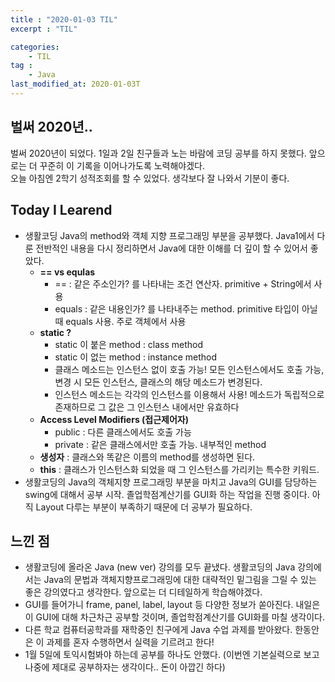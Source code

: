 ```yaml
---
title : "2020-01-03 TIL"
excerpt : "TIL"

categories:
    - TIL
tag :
    - Java
last_modified_at: 2020-01-03T
---
```

## 벌써 2020년..
벌써 2020년이 되었다. 1일과 2일 친구들과 노는 바람에 코딩 공부를 하지 못했다. 앞으로는 더 꾸준히 이 기록을 이어나가도록 노력해야겠다.  
오늘 아침엔 2학기 성적조회를 할 수 있었다. 생각보다 잘 나와서 기분이 좋다.

## Today I Learend 
* 생활코딩 Java의 method와 객체 지향 프로그래밍 부분을 공부했다. Java1에서 다룬 전반적인 내용을 다시 정리하면서 Java에 대한 이해를 더 깊이 할 수 있어서 좋았다.
    * **== vs equlas**
        * == : 같은 주소인가? 를 나타내는 조건 연산자. primitive + String에서 사용
        * equals : 같은 내용인가? 를 나타내주는 method. primitive 타입이 아닐때 equals 사용. 주로 객체에서 사용
    * **static ?**
        * static 이 붙은 method : class method
        * static 이 없는 method : instance method
        * 클래스 메소드는 인스턴스 없이 호출 가능! 모든 인스턴스에서도 호출 가능, 변경 시 모든 인스턴스, 클래스의 해당 메소드가 변경된다.
        * 인스턴스 메소드는 각각의 인스턴스를 이용해서 사용! 메소드가 독립적으로 존재하므로 그 값은 그 인스턴스 내에서만 유효하다
    * **Access Level Modifiers (접근제어자)**
        * public : 다른 클래스에서도 호출 가능
        * private : 같은 클래스에서만 호출 가능. 내부적인 method
    * **생성자** : 클래스와 똑같은 이름의 method를 생성하면 된다.
    * **this** : 클래스가 인스턴스화 되었을 때 그 인스턴스를 가리키는 특수한 키워드.
* 생활코딩의 Java의 객체지향 프로그래밍 부분을 마치고 Java의 GUI를 담당하는 swing에 대해서 공부 시작. 졸업학점계산기를 GUI화 하는 작업을 진행 중이다. 아직 Layout 다루는 부분이 부족하기 때문에 더 공부가 필요하다. 

## 느낀 점
 * 생활코딩에 올라온 Java (new ver) 강의를 모두 끝냈다. 생활코딩의 Java 강의에서는 Java의 문법과 객체지향프로그래밍에 대한 대략적인 밑그림을 그릴 수 있는 좋은 강의였다고 생각한다. 앞으로는 더 디테일하게 학습해야겠다.
 * GUI를 들어가니 frame, panel, label, layout 등 다양한 정보가 쏟아진다. 내일은 이 GUI에 대해 차근차근 공부할 것이며, 졸업학점계산기를 GUI화를 마칠 생각이다.
 * 다른 학교 컴퓨터공학과를 재학중인 친구에게 Java 수업 과제를 받아왔다. 한동안은 이 과제를 혼자 수행하면서 실력을 기르려고 한다!
 * 1월 5일에 토익시험봐야 하는데 공부를 하나도 안했다. (이번엔 기본실력으로 보고 나중에 제대로 공부하자는 생각이다.. 돈이 아깝긴 하다)